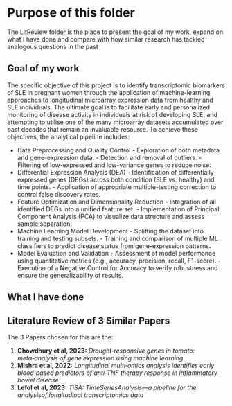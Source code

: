 # Purpose of this folder

The LitReview folder is the place to present the goal of my work, expand on what I have done and compare with how similar research has tackled analogous questions in the past

## Goal of my work
The specific objective of this project is to identify transcriptomic biomarkers of SLE in pregnant women through the application of machine-learning approaches to longitudinal microarray expression data from healthy and SLE individuals. The ultimate goal is to facilitate early and personalized monitoring of disease activity in individuals at risk of developing SLE, and attempting to utilise one of the many microarray datasets accumulated over past decades that remain an invaluable resource. To achieve these objectives, the analytical pipeline includes:
* Data Preprocessing and Quality Control
        - Exploration of both metadata and gene-expression data.
        - Detection and removal of outliers.
        - Filtering of low-expressed and low-variance genes to reduce noise.
* Differential Expression Analysis (DEA)
        - Identification of differentially expressed genes (DEGs) across both condition (SLE vs. healthy) and time points.
        - Application of appropriate multiple-testing correction to control false discovery rates.
* Feature Optimization and Dimensionality Reduction
        - Integration of all identified DEGs into a unified feature set.
        - Implementation of Principal Component Analysis (PCA) to visualize data structure and assess sample separation.
* Machine Learning Model Development
        - Splitting the dataset into training and testing subsets.
        - Training and comparison of multiple ML classifiers to predict disease status from gene-expression patterns.
* Model Evaluation and Validation
        - Assessment of model performance using quantitative metrics (e.g., accuracy, precision, recall, F1-score).
        - Execution of a Negative Control for Accuracy to verify robustness and ensure the generalizability of results.

## What I have done

## Literature Review of 3 Similar Papers

The 3 Papers chosen for this are the: 
1.	**Chowdhury et al, 2023:** *Drought‑responsive genes in tomato: meta‑analysis of gene expression using machine learning*
2.	**Mishra et al, 2022:** *Longitudinal multi‑omics analysis identifies early blood‑based predictors of anti‑TNF therapy response in inflammatory bowel disease*
3.	**Lefol et al, 2023:** *TiSA: TimeSeriesAnalysis––a pipeline for the analysisof longitudinal transcriptomics data*
